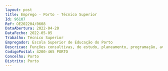 ```yaml
--- 
layout: post
title: Emprego - Porto - Técnico Superior
Id: 96107
Ref: OE202204/0608
DataAbertura: 2022-04-20
DataFecho: 2022-05-05
Trabalho: Técnico Superior
Empregador: Escola Superior de Educação do Porto
Descricao: Funções consultivas, de estudo, planeamento, programação, avaliação e aplicação de métodos e processos de natureza técnica e ou científica, que fundamentam e preparam a decisão, designadamente  Apoio à execução de projetos financiados  Secretariado associado ao quotidiano dos investigadores  Apoio à execução de projetos de investigação com financiamentos externos e internacionais Conhecimentos e experiência sobre os principais indexadores bibliométricos de revistas científicas  Realização de traduções e revisão de textos nos idiomas inglês e espanhol  Gestão de páginas pessoais científicas e institucionais Dinamização e organização de eventos científicos  Controlo e execução financeira de verbas individuais de investigadores, particularmente decorrentes de financiamentos da FCT.
CodigoPostal: 4200-465 PORTO
Concelho: Porto
Distrito: Porto
--- 
```

